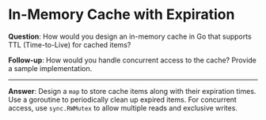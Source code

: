 # In-Memory Cache with Expiration

**Question**: How would you design an in-memory cache in Go that supports TTL (Time-to-Live) for cached items?

**Follow-up**: How would you handle concurrent access to the cache? Provide a sample implementation.
___

**Answer**: Design a `map` to store cache items along with their expiration times. Use a goroutine to periodically clean up expired items. For concurrent access, use `sync.RWMutex` to allow multiple reads and exclusive writes.